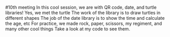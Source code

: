 #10th meeting
In this cool session, we are with QR code, date, and turtle libraries! Yes, we met the turtle
The work of the library is to draw turtles in different shapes
The job of the date library is to show the time and calculate the age, etc
For practice, we made rock, paper, scissors, my regiment, and many other cool things
Take a look at my code to see them.